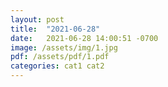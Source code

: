 ```yaml
---
layout: post
title:  "2021-06-28"
date:   2021-06-28 14:00:51 -0700
image: /assets/img/1.jpg
pdf: /assets/pdf/1.pdf
categories: cat1 cat2
---
```

